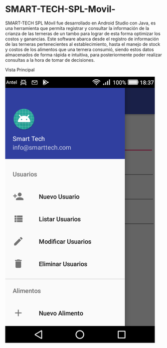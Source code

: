 # SMART-TECH-SPL-Movil-
SMART-TECH SPL Móvil fue desarrollado en Android Studio con Java, es una herramienta que permita registrar y consultar la información de la crianza de las terneras de un tambo para lograr de esta forma optimizar los costos y ganancias. Este software abarca desde el registro de información de las terneras pertenecientes al establecimiento, hasta el manejo de stock y costos de los alimentos que una ternera consumió, siendo estos datos almacenados de forma rápida e intuitiva, para posteriormente poder realizar consultas a la hora de tomar de decisiones.

Vista Principal

![Image Text](https://github.com/m4rc3l04mar0/SMART-TECH-SPL-Movil-/blob/main/Img/Principal.png)
